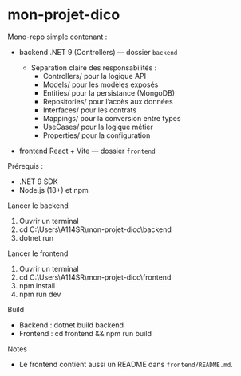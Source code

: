 # mon-projet-dico

Mono-repo simple contenant :

- backend .NET 9 (Controllers) — dossier `backend`

  - Séparation claire des responsabilités :
    - Controllers/ pour la logique API
    - Models/ pour les modèles exposés
    - Entities/ pour la persistance (MongoDB)
    - Repositories/ pour l’accès aux données
    - Interfaces/ pour les contrats
    - Mappings/ pour la conversion entre types
    - UseCases/ pour la logique métier
    - Properties/ pour la configuration

- frontend React + Vite — dossier `frontend`

Prérequis :

- .NET 9 SDK
- Node.js (18+) et npm

Lancer le backend

1. Ouvrir un terminal
2. cd C:\Users\A114SR\mon-projet-dico\backend
3. dotnet run

Lancer le frontend

1. Ouvrir un terminal
2. cd C:\Users\A114SR\mon-projet-dico\frontend
3. npm install
4. npm run dev

Build

- Backend : dotnet build backend
- Frontend : cd frontend && npm run build

Notes

- Le frontend contient aussi un README dans `frontend/README.md`.
